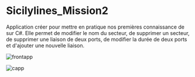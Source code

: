 # Sicilylines_Mission2

Application créer pour mettre en pratique nos premières connaissance de sur C#. 
Elle permet de modifier le nom du secteur, de supprimer un secteur, de supprimer une liaison de deux ports, de modifier la durée de deux ports et d'ajouter une nouvelle liaison. 


![frontapp](https://user-images.githubusercontent.com/108392457/220948118-bdaacdb9-1334-41c6-869f-08c9223518ce.png)


![capp](https://user-images.githubusercontent.com/108392457/220948173-c6b50cf7-7cf5-4523-adcf-1ee4d98db25c.png)
